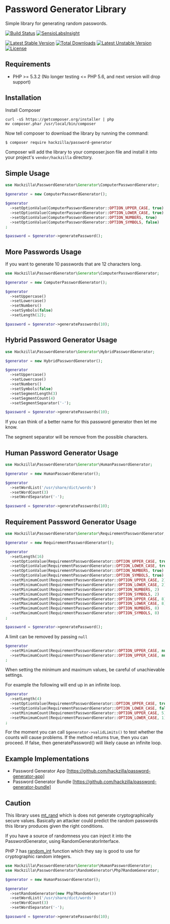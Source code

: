 Password Generator Library
==========================

Simple library for generating random passwords.

[![Build Status](https://travis-ci.org/hackzilla/password-generator.png?branch=master)](https://travis-ci.org/hackzilla/password-generator) 
[![SensioLabsInsight](https://insight.sensiolabs.com/projects/dd072918-d39c-4bd8-bbf0-f9928acee31e/mini.png)](https://insight.sensiolabs.com/projects/dd072918-d39c-4bd8-bbf0-f9928acee31e)

[![Latest Stable Version](https://poser.pugx.org/hackzilla/password-generator/v/stable.svg)](https://packagist.org/packages/hackzilla/password-generator)
[![Total Downloads](https://poser.pugx.org/hackzilla/password-generator/downloads.svg)](https://packagist.org/packages/hackzilla/password-generator)
[![Latest Unstable Version](https://poser.pugx.org/hackzilla/password-generator/v/unstable.svg)](https://packagist.org/packages/hackzilla/password-generator)
[![License](https://poser.pugx.org/hackzilla/password-generator/license.svg)](https://packagist.org/packages/hackzilla/password-generator)


Requirements
------------

* PHP >= 5.3.2
(No longer testing <= PHP 5.6, and next version will drop support)

Installation
------------

Install Composer

```
curl -sS https://getcomposer.org/installer | php
mv composer.phar /usr/local/bin/composer
```

Now tell composer to download the library by running the command:

``` bash
$ composer require hackzilla/password-generator
```

Composer will add the library to your composer.json file and install it into your project's `vendor/hackzilla` directory.


Simple Usage
------------

```php
use Hackzilla\PasswordGenerator\Generator\ComputerPasswordGenerator;

$generator = new ComputerPasswordGenerator();

$generator
  ->setOptionValue(ComputerPasswordGenerator::OPTION_UPPER_CASE, true)
  ->setOptionValue(ComputerPasswordGenerator::OPTION_LOWER_CASE, true)
  ->setOptionValue(ComputerPasswordGenerator::OPTION_NUMBERS, true)
  ->setOptionValue(ComputerPasswordGenerator::OPTION_SYMBOLS, false)
;

$password = $generator->generatePassword();
```


More Passwords Usage
--------------------

If you want to generate 10 passwords that are 12 characters long.

```php
use Hackzilla\PasswordGenerator\Generator\ComputerPasswordGenerator;

$generator = new ComputerPasswordGenerator();

$generator
  ->setUppercase()
  ->setLowercase()
  ->setNumbers()
  ->setSymbols(false)
  ->setLength(12);

$password = $generator->generatePasswords(10);
```

Hybrid Password Generator Usage
-------------------------------

```php
use Hackzilla\PasswordGenerator\Generator\HybridPasswordGenerator;

$generator = new HybridPasswordGenerator();

$generator
  ->setUppercase()
  ->setLowercase()
  ->setNumbers()
  ->setSymbols(false)
  ->setSegmentLength(3)
  ->setSegmentCount(4)
  ->setSegmentSeparator('-');

$password = $generator->generatePasswords(10);
```

If you can think of a better name for this password generator then let me know.

The segment separator will be remove from the possible characters.


Human Password Generator Usage
-------------------------------


```php
use Hackzilla\PasswordGenerator\Generator\HumanPasswordGenerator;

$generator = new HumanPasswordGenerator();

$generator
  ->setWordList('/usr/share/dict/words')
  ->setWordCount(3)
  ->setWordSeparator('-');

$password = $generator->generatePasswords(10);
```

Requirement Password Generator Usage
------------------------------------

```php
use Hackzilla\PasswordGenerator\Generator\RequirementPasswordGenerator;

$generator = new RequirementPasswordGenerator();

$generator
  ->setLength(16)
  ->setOptionValue(RequirementPasswordGenerator::OPTION_UPPER_CASE, true)
  ->setOptionValue(RequirementPasswordGenerator::OPTION_LOWER_CASE, true)
  ->setOptionValue(RequirementPasswordGenerator::OPTION_NUMBERS, true)
  ->setOptionValue(RequirementPasswordGenerator::OPTION_SYMBOLS, true)
  ->setMinimumCount(RequirementPasswordGenerator::OPTION_UPPER_CASE, 2)
  ->setMinimumCount(RequirementPasswordGenerator::OPTION_LOWER_CASE, 2)
  ->setMinimumCount(RequirementPasswordGenerator::OPTION_NUMBERS, 2)
  ->setMinimumCount(RequirementPasswordGenerator::OPTION_SYMBOLS, 2)
  ->setMaximumCount(RequirementPasswordGenerator::OPTION_UPPER_CASE, 8)
  ->setMaximumCount(RequirementPasswordGenerator::OPTION_LOWER_CASE, 8)
  ->setMaximumCount(RequirementPasswordGenerator::OPTION_NUMBERS, 8)
  ->setMaximumCount(RequirementPasswordGenerator::OPTION_SYMBOLS, 8)
;

$password = $generator->generatePassword();
```

A limit can be removed by passing ```null```

```php
$generator
  ->setMinimumCount(RequirementPasswordGenerator::OPTION_UPPER_CASE, null)
  ->setMaximumCount(RequirementPasswordGenerator::OPTION_UPPER_CASE, null)
;
```

When setting the minimum and maximum values, be careful of unachievable settings.

For example the following will end up in an infinite loop.
```php
$generator
  ->setLength(4)
  ->setOptionValue(RequirementPasswordGenerator::OPTION_UPPER_CASE, true)
  ->setOptionValue(RequirementPasswordGenerator::OPTION_LOWER_CASE, false)
  ->setMinimumCount(RequirementPasswordGenerator::OPTION_UPPER_CASE, 5)
  ->setMaximumCount(RequirementPasswordGenerator::OPTION_LOWER_CASE, 1)
;
```

For the moment you can call ```$generator->validLimits()``` to test whether the counts will cause problems.
If the method returns true, then you can proceed. If false, then generatePassword() will likely cause an infinite loop.


Example Implementations
-----------------------

* Password Generator App [https://github.com/hackzilla/password-generator-app]
* Password Generator Bundle [https://github.com/hackzilla/password-generator-bundle]


Caution
-------

This library uses [mt_rand](http://www.php.net/manual/en/function.mt-rand.php) which is does not generate cryptographically secure values.
Basically an attacker could predict the random passwords this library produces given the right conditions.

If you have a source of randomness you can inject it into the PasswordGenerator, using RandomGeneratorInterface.

PHP 7 has [random_int](http://www.php.net/random_int) function which they say is good to use for cryptographic random integers.

```php
use Hackzilla\PasswordGenerator\Generator\HumanPasswordGenerator;
use Hackzilla\PasswordGenerator\RandomGenerator\Php7RandomGenerator;

$generator = new HumanPasswordGenerator();

$generator
  ->setRandomGenerator(new Php7RandomGenerator())
  ->setWordList('/usr/share/dict/words')
  ->setWordCount(3)
  ->setWordSeparator('-');

$password = $generator->generatePasswords(10);
```
